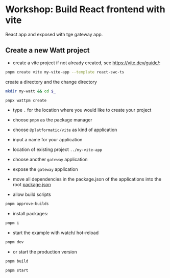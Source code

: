 # Workshop: Build React frontend with vite
React app and exposed with tge gateway app.

## Create a new Watt project

- create a vite project if not already created, see https://vite.dev/guide/:
```sh
pnpm create vite my-vite-app --template react-swc-ts
```

create a directory and the change directory
```sh
mkdir my-watt && cd $_
```

```sh
pnpx wattpm create
```
- type `.` for the location where you would like to create your project
- choose `pnpm` as the package manager
- choose `@platformatic/vite` as kind of application
- input a name for your application
- location of existing project `../my-vite-app`
- choose another `gateway` application
- expose the `gateway` application

- move all dependencies in the package.json of the applications into the root [package.json](file://package.json/)

- allow build scripts
```sh
pnpm approve-builds
```

- install packages:
```sh
pnpm i
```
- start the example with watch/ hot-reload
```sh
pnpm dev
```

- or start the production version

```sh
pnpm build
```

```sh
pnpm start
```
